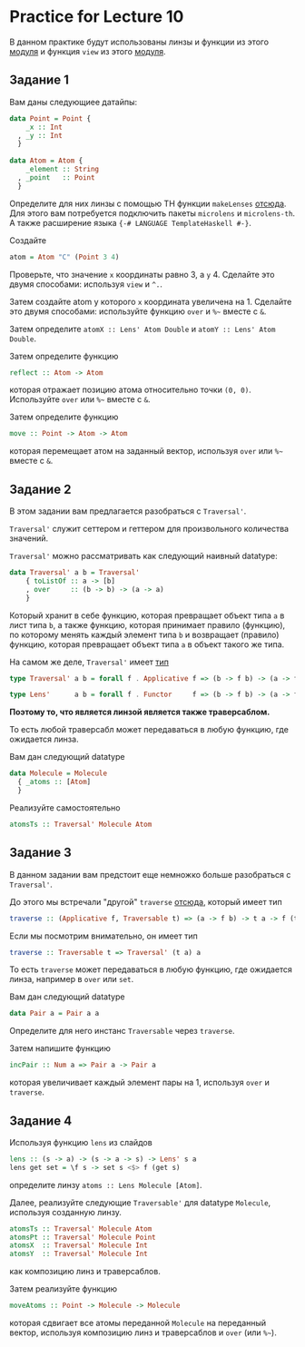 # Practice for Lecture 10

В данном практике будут использованы линзы и функции из этого 
[модуля](http://hackage.haskell.org/package/microlens-0.4.10/docs/Lens-Micro.html)
и функция `view` из этого [модуля](http://hackage.haskell.org/package/microlens-0.4.10/docs/Lens-Micro-Extras.html#v:view).

## Задание 1

Вам даны следующиee датайпы:
```haskell
data Point = Point { 
    _x :: Int
  , _y :: Int
  }
  
data Atom = Atom { 
    _element :: String
  , _point   :: Point
  }
```

Определите для них линзы с помощью TH функции `makeLenses` [отсюда](http://hackage.haskell.org/package/microlens-th-0.4.2.3/docs/Lens-Micro-TH.html#v:makeLenses). 
Для этого вам потребуется подключить пакеты `microlens` и `microlens-th`. А также расширение языка `{-# LANGUAGE TemplateHaskell #-}`.

Создайте 
```haskell
atom = Atom "C" (Point 3 4)
```

Проверьте, что значение `x` координаты равно 3, а `y` 4. 
Сделайте это двумя способами: используя `view` и `^.`.

Затем создайте atom у которого `x` координата увеличена на 1. 
Сделайте это двумя способами: используйте функцию `over` и `%~` вместе с `&`.

Затем определите `atomX :: Lens' Atom Double` и `atomY :: Lens' Atom Double`.

Затем определите функцию
```haskell
reflect :: Atom -> Atom
```
которая отражает позицию атома относительно точки `(0, 0)`. Используйте `over` или `%~` вместе с `&`.

Затем определите функцию
```haskell
move :: Point -> Atom -> Atom
```
которая перемещает атом на заданный вектор, используя `over` или `%~` вместе с `&`.

## Задание 2
В этом задании вам предлагается разобраться с `Traversal'`.

`Traversal'` служит сеттером и геттером для произвольного количества значений.

`Traversal'` можно рассматривать как следующий наивный datatype:
```haskell
data Traversal' a b = Traversal'
    { toListOf :: a -> [b]
    , over     :: (b -> b) -> (a -> a)
    }
```
Который хранит в себе функцию, которая превращает объект типа `a` в лист типа `b`, а также функцию, 
которая принимает правило (функцию), по которому менять каждый элемент типа `b` и возвращает (правило) функцию, 
которая превращает объект типа `a` в объект такого же типа.

На самом же деле, `Traversal'` имеет [тип](http://hackage.haskell.org/package/microlens-0.4.10/docs/Lens-Micro.html#t:Traversal-39-)
```haskell
type Traversal' a b = forall f . Applicative f => (b -> f b) -> (a -> f a)

type Lens'      a b = forall f . Functor     f => (b -> f b) -> (a -> f a)
```

**Поэтому то, что является линзой является также траверcаблом.**

То есть любой траверсабл может передаваться в любую функцию, где ожидается линза.

Вам дан следующий datatype
```haskell
data Molecule = Molecule 
  { _atoms :: [Atom] 
  }
```

Реализуйте самостоятельно
```haskell
atomsTs :: Traversal' Molecule Atom
```

## Задание 3
В данном задании вам предстоит еще немножко больше разобраться с `Traversal'`.

До этого мы встречали "другой" `traverse` [отсюда](http://hackage.haskell.org/package/base-4.12.0.0/docs/Data-Traversable.html#v:traverse),
который имеет тип
```haskell
traverse :: (Applicative f, Traversable t) => (a -> f b) -> t a -> f (t b)
```
Если мы посмотрим внимательно, он имеет тип
```haskell
traverse :: Traversable t => Traversal' (t a) a
```

То есть `traverse` может передаваться в любую функцию, где ожидается линза, например в `over` или `set`.

Вам дан следующий datatype
```haskell
data Pair a = Pair a a 
```
Определите для него инстанс `Traversable` через `traverse`.

Затем напишите функцию
```haskell
incPair :: Num a => Pair a -> Pair a
```
которая увеличивает каждый элемент пары на 1, используя `over` и `traverse`.

## Задание 4

Используя функцию `lens` из слайдов
```haskell
lens :: (s -> a) -> (s -> a -> s) -> Lens' s a
lens get set = \f s -> set s <$> f (get s)
```
определите линзу `atoms :: Lens Molecule [Atom]`.

Далее, реализуйте следующие `Traversable'` для datatype `Molecule`, используя созданную линзу.

```haskell
atomsTs :: Traversal' Molecule Atom
atomsPt :: Traversal' Molecule Point
atomsX  :: Traversal' Molecule Int
atomsY  :: Traversal' Molecule Int
```
как композицию линз и траверсаблов.

Затем реализуйте функцию
```haskell
moveAtoms :: Point -> Molecule -> Molecule
```
которая сдвигает все атомы переданной `Molecule` на переданный вектор, используя композицию линз и траверсаблов и `over` (или `%~`).

